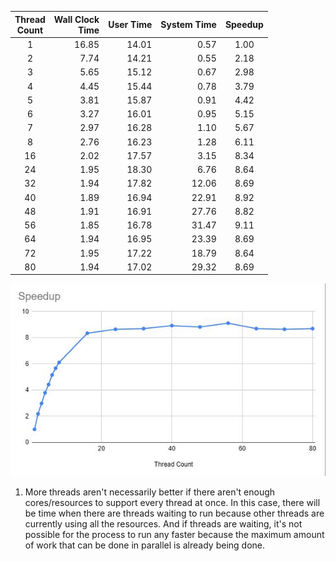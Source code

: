 |Thread<br>Count|Wall Clock<br>Time|User Time|System Time|Speedup|
|:--:|--:|--:|--:|:--:|
|1|16.85|14.01| 0.57|1.00|
|2| 7.74|14.21| 0.55| 2.18|
|3| 5.65|15.12| 0.67| 2.98|
|4| 4.45|15.44| 0.78| 3.79|
|5| 3.81|15.87| 0.91| 4.42|
|6| 3.27|16.01| 0.95| 5.15|
|7| 2.97|16.28| 1.10| 5.67|
|8| 2.76|16.23| 1.28| 6.11|
|16| 2.02|17.57| 3.15| 8.34|
|24| 1.95|18.30| 6.76| 8.64|
|32| 1.94|17.82|12.06| 8.69|
|40| 1.89|16.94|22.91| 8.92|
|48| 1.91|16.91|27.76| 8.82|
|56| 1.85|16.78|31.47| 9.11|
|64| 1.94|16.95|23.39| 8.69|
|72| 1.95|17.22|18.79| 8.64|
|80| 1.94|17.02|29.32| 8.69|

![Graph of speedup as a function of thread count.](threadcount-speedup-graph.JPG)

1. More threads aren't necessarily better if there aren't enough cores/resources to support every thread at once. In this case, there will be time when there are threads waiting to run because other threads are currently using all the resources. And if threads are waiting, it's not possible for the process to run any faster because the maximum amount of work that can be done in parallel is already being done.
